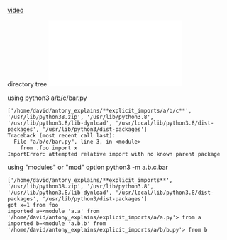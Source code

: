 [video](https://www.youtube.com/watch?v=uwtupH7LJco)

directory tree
![alt tree](img.txt)

using python3 a/b/c/bar.py

```
['/home/david/antony_explains/**explicit_imports/a/b/c**', '/usr/lib/python38.zip', '/usr/lib/python3.8', '/usr/lib/python3.8/lib-dynload', '/usr/local/lib/python3.8/dist-packages', '/usr/lib/python3/dist-packages']
Traceback (most recent call last):
  File "a/b/c/bar.py", line 3, in <module>
    from .foo import x
ImportError: attempted relative import with no known parent package
```

using "modules" or "mod" option
python3 -m a.b.c.bar

```
['/home/david/antony_explains/**explicit_imports**', '/usr/lib/python38.zip', '/usr/lib/python3.8', '/usr/lib/python3.8/lib-dynload', '/usr/local/lib/python3.8/dist-packages', '/usr/lib/python3/dist-packages']
got x=1 from foo
imported a=<module 'a.a' from '/home/david/antony_explains/explicit_imports/a/a.py'> from a
imported b=<module 'a.b.b' from '/home/david/antony_explains/explicit_imports/a/b/b.py'> from b
```